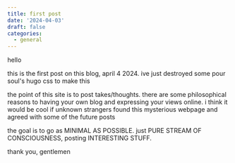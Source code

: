 ```yaml
---
title: first post
date: '2024-04-03'
draft: false
categories:
  - general
---
```

hello

this is the first post on this blog, april 4 2024. ive just destroyed some pour soul's hugo css to make this

the point of this site is to post takes/thoughts. there are some philosophical reasons to having your own blog and expressing your views online. i think it would be cool if unknown strangers found this mysterious webpage and agreed with some of the future posts

the goal is to go as MINIMAL AS POSSIBLE. just PURE STREAM OF CONSCIOUSNESS, posting INTERESTING STUFF.


thank you, gentlemen
